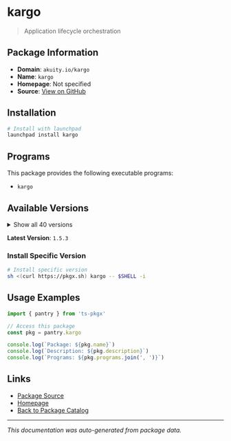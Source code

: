 # kargo

> Application lifecycle orchestration

## Package Information

- **Domain**: `akuity.io/kargo`
- **Name**: `kargo`
- **Homepage**: Not specified
- **Source**: [View on GitHub](https://github.com/pkgxdev/pantry/tree/main/projects/akuity.io/kargo/package.yml)

## Installation

```bash
# Install with launchpad
launchpad install kargo
```

## Programs

This package provides the following executable programs:

- `kargo`

## Available Versions

<details>
<summary>Show all 40 versions</summary>

- `1.5.3`, `1.5.2`, `1.5.1`, `1.5.0`, `1.4.4`
- `1.4.3`, `1.4.2`, `1.4.1`, `1.4.0`, `1.3.4`
- `1.3.3`, `1.3.2`, `1.3.1`, `1.3.0`, `1.2.3`
- `1.2.2`, `1.2.1`, `1.2.0`, `1.1.3`, `1.1.2`
- `1.1.1`, `1.1.0`, `1.0.4`, `1.0.3`, `1.0.2`
- `1.0.1`, `1.0.0`, `0.9.2`, `0.9.1`, `0.9.0`
- `0.8.8`, `0.8.7`, `0.8.6`, `0.8.5`, `0.8.4`
- `0.8.3`, `0.8.2`, `0.8.1`, `0.8.0`, `0.7.1`

</details>

**Latest Version**: `1.5.3`

### Install Specific Version

```bash
# Install specific version
sh <(curl https://pkgx.sh) kargo -- $SHELL -i
```

## Usage Examples

```typescript
import { pantry } from 'ts-pkgx'

// Access this package
const pkg = pantry.kargo

console.log(`Package: ${pkg.name}`)
console.log(`Description: ${pkg.description}`)
console.log(`Programs: ${pkg.programs.join(', ')}`)
```

## Links

- [Package Source](https://github.com/pkgxdev/pantry/tree/main/projects/akuity.io/kargo/package.yml)
- [Homepage](#)
- [Back to Package Catalog](../package-catalog.md)

---

*This documentation was auto-generated from package data.*

